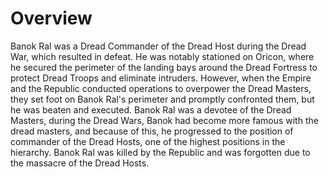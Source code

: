 # Overview

Banok Ral was a Dread Commander of the Dread Host during the Dread War, which resulted in defeat.
He was notably stationed on Oricon, where he secured the perimeter of the landing bays around the Dread Fortress to protect Dread Troops and eliminate intruders.
However, when the Empire and the Republic conducted operations to overpower the Dread Masters, they set foot on Banok Ral's perimeter and promptly confronted them, but he was beaten and executed.
Banok Ral was a devotee of the Dread Masters, during the Dread Wars, Banok had become more famous with the dread masters, and because of this, he progressed to the position of commander of the Dread Hosts, one of the highest positions in the hierarchy.
Banok Ral was killed by the Republic and was forgotten due to the massacre of the Dread Hosts.
